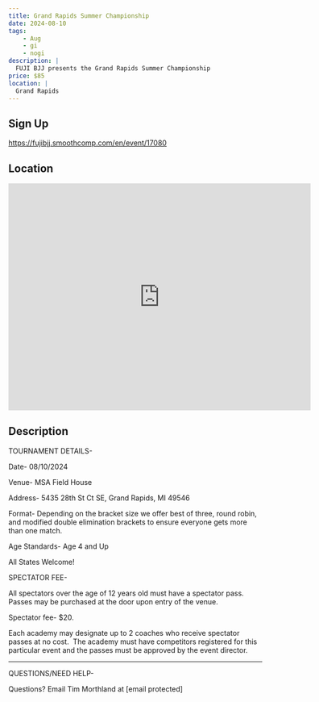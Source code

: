 ```yaml
---
title: Grand Rapids Summer Championship
date: 2024-08-10
tags:
    - Aug
    - gi 
    - nogi 
description: |
  FUJI BJJ presents the Grand Rapids Summer Championship
price: $85
location: |
  Grand Rapids
---
```

## Sign Up
https://fujibjj.smoothcomp.com/en/event/17080

## Location
<iframe src="https://www.google.com/maps/embed?pb=!1m18!1m12!1m3!1d12345.6789!2d-85.5314806!3d42.9174570!2m3!1f0!2f0!3f0!3m2!1i1024!2i768!4f13.1!3m3!1m2!1s0x0%3A0x0!2z42.9174570!5e0!3m2!1sen!2sus!4v1234567890" width="600" height="450" style="border:0;" allowfullscreen="" loading="lazy"></iframe>

## Description
TOURNAMENT DETAILS- 


Date- 08/10/2024


Venue- MSA Field House


Address- 5435 28th St Ct SE, Grand Rapids, MI 49546


Format- Depending on the bracket size we offer best of three, round robin, and modified double elimination brackets to ensure everyone gets more than one match.


Age Standards- Age 4 and Up


All States Welcome!


SPECTATOR FEE-


All spectators over the age of 12 years old must have a spectator pass.  Passes may be purchased at the door upon entry of the venue.



Spectator fee- $20.



Each academy may designate up to 2 coaches who receive spectator passes at no cost.  The academy must have competitors registered for this particular event and the passes must be approved by the event director.


_______________________________________________________________________________


QUESTIONS/NEED HELP-


Questions? Email Tim Morthland at [email protected]